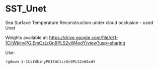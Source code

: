 # SST_Unet
Sea Surface Temperature Reconstruction under cloud occlusion - used Unet


Weights available at: 
https://drive.google.com/file/d/1-1CiiWkinyPGIEmCzLrGn9PLS2vW4xdY/view?usp=sharing

Use:
```bash
!gdown 1-1CiiWkinyPGIEmCzLrGn9PLS2vW4xdY

